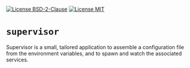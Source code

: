 [![License BSD-2-Clause](https://img.shields.io/badge/License-BSD--2--Clause-blue.svg)](https://opensource.org/licenses/BSD-2-Clause)
[![License MIT](https://img.shields.io/badge/License-MIT-blue.svg)](https://opensource.org/licenses/MIT)

# `supervisor`
Supervisor is a small, tailored application to assemble a configuration file from the environment variables, and to
spawn and watch the associated services.
